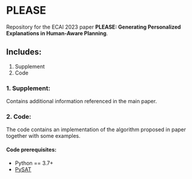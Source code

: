# PLEASE

Repository for the ECAI 2023 paper **PLEASE: Generating Personalized Explanations in Human-Aware Planning**.

## Includes: 
1. Supplement
2. Code

### 1. Supplement:
Contains additional information referenced in the main paper.
### 2. Code: 
The code contains an implementation of the algorithm proposed in paper together with some examples.

#### Code prerequisites:
- Python == 3.7+
- [PySAT](https://pysathq.github.io/)



